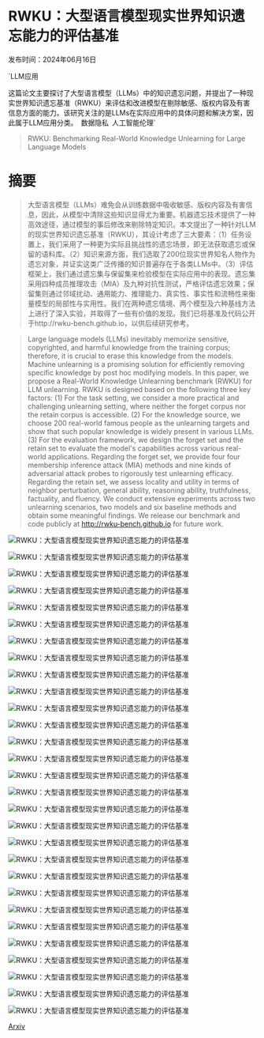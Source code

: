 # RWKU：大型语言模型现实世界知识遗忘能力的评估基准

发布时间：2024年06月16日

`LLM应用

这篇论文主要探讨了大型语言模型（LLMs）中的知识遗忘问题，并提出了一种现实世界知识遗忘基准（RWKU）来评估和改进模型在剔除敏感、版权内容及有害信息方面的能力。该研究关注的是LLMs在实际应用中的具体问题和解决方案，因此属于LLM应用分类。` `数据隐私` `人工智能伦理`

> RWKU: Benchmarking Real-World Knowledge Unlearning for Large Language Models

# 摘要

> 大型语言模型（LLMs）难免会从训练数据中吸收敏感、版权内容及有害信息，因此，从模型中清除这些知识显得尤为重要。机器遗忘技术提供了一种高效途径，通过模型的事后修改来剔除特定知识。本文提出了一种针对LLM的现实世界知识遗忘基准（RWKU），其设计考虑了三大要素：（1）任务设置上，我们采用了一种更为实际且挑战性的遗忘场景，即无法获取遗忘或保留的语料库。（2）知识来源方面，我们选取了200位现实世界知名人物作为遗忘对象，并证实这类广泛传播的知识普遍存在于各类LLMs中。（3）评估框架上，我们通过遗忘集与保留集来检验模型在实际应用中的表现。遗忘集采用四种成员推理攻击（MIA）及九种对抗性测试，严格评估遗忘效果；保留集则通过邻域扰动、通用能力、推理能力、真实性、事实性和流畅性来衡量模型的局部性与实用性。我们在两种遗忘情境、两个模型及六种基线方法上进行了深入实验，并取得了一些有价值的发现。我们已将基准及代码公开于http://rwku-bench.github.io，以供后续研究参考。

> Large language models (LLMs) inevitably memorize sensitive, copyrighted, and harmful knowledge from the training corpus; therefore, it is crucial to erase this knowledge from the models. Machine unlearning is a promising solution for efficiently removing specific knowledge by post hoc modifying models. In this paper, we propose a Real-World Knowledge Unlearning benchmark (RWKU) for LLM unlearning. RWKU is designed based on the following three key factors: (1) For the task setting, we consider a more practical and challenging unlearning setting, where neither the forget corpus nor the retain corpus is accessible. (2) For the knowledge source, we choose 200 real-world famous people as the unlearning targets and show that such popular knowledge is widely present in various LLMs. (3) For the evaluation framework, we design the forget set and the retain set to evaluate the model's capabilities across various real-world applications. Regarding the forget set, we provide four four membership inference attack (MIA) methods and nine kinds of adversarial attack probes to rigorously test unlearning efficacy. Regarding the retain set, we assess locality and utility in terms of neighbor perturbation, general ability, reasoning ability, truthfulness, factuality, and fluency. We conduct extensive experiments across two unlearning scenarios, two models and six baseline methods and obtain some meaningful findings. We release our benchmark and code publicly at http://rwku-bench.github.io for future work.

![RWKU：大型语言模型现实世界知识遗忘能力的评估基准](../../../paper_images/2406.10890/x1.png)

![RWKU：大型语言模型现实世界知识遗忘能力的评估基准](../../../paper_images/2406.10890/x2.png)

![RWKU：大型语言模型现实世界知识遗忘能力的评估基准](../../../paper_images/2406.10890/x3.png)

![RWKU：大型语言模型现实世界知识遗忘能力的评估基准](../../../paper_images/2406.10890/x4.png)

![RWKU：大型语言模型现实世界知识遗忘能力的评估基准](../../../paper_images/2406.10890/x5.png)

![RWKU：大型语言模型现实世界知识遗忘能力的评估基准](../../../paper_images/2406.10890/x6.png)

![RWKU：大型语言模型现实世界知识遗忘能力的评估基准](../../../paper_images/2406.10890/x7.png)

![RWKU：大型语言模型现实世界知识遗忘能力的评估基准](../../../paper_images/2406.10890/x8.png)

![RWKU：大型语言模型现实世界知识遗忘能力的评估基准](../../../paper_images/2406.10890/x9.png)

![RWKU：大型语言模型现实世界知识遗忘能力的评估基准](../../../paper_images/2406.10890/x10.png)

![RWKU：大型语言模型现实世界知识遗忘能力的评估基准](../../../paper_images/2406.10890/x11.png)

![RWKU：大型语言模型现实世界知识遗忘能力的评估基准](../../../paper_images/2406.10890/x12.png)

![RWKU：大型语言模型现实世界知识遗忘能力的评估基准](../../../paper_images/2406.10890/x13.png)

![RWKU：大型语言模型现实世界知识遗忘能力的评估基准](../../../paper_images/2406.10890/x14.png)

![RWKU：大型语言模型现实世界知识遗忘能力的评估基准](../../../paper_images/2406.10890/x15.png)

![RWKU：大型语言模型现实世界知识遗忘能力的评估基准](../../../paper_images/2406.10890/x16.png)

![RWKU：大型语言模型现实世界知识遗忘能力的评估基准](../../../paper_images/2406.10890/x17.png)

![RWKU：大型语言模型现实世界知识遗忘能力的评估基准](../../../paper_images/2406.10890/x18.png)

![RWKU：大型语言模型现实世界知识遗忘能力的评估基准](../../../paper_images/2406.10890/x19.png)

![RWKU：大型语言模型现实世界知识遗忘能力的评估基准](../../../paper_images/2406.10890/x20.png)

![RWKU：大型语言模型现实世界知识遗忘能力的评估基准](../../../paper_images/2406.10890/x21.png)

![RWKU：大型语言模型现实世界知识遗忘能力的评估基准](../../../paper_images/2406.10890/x22.png)

![RWKU：大型语言模型现实世界知识遗忘能力的评估基准](../../../paper_images/2406.10890/x23.png)

![RWKU：大型语言模型现实世界知识遗忘能力的评估基准](../../../paper_images/2406.10890/x24.png)

![RWKU：大型语言模型现实世界知识遗忘能力的评估基准](../../../paper_images/2406.10890/x25.png)

![RWKU：大型语言模型现实世界知识遗忘能力的评估基准](../../../paper_images/2406.10890/x26.png)

![RWKU：大型语言模型现实世界知识遗忘能力的评估基准](../../../paper_images/2406.10890/x27.png)

![RWKU：大型语言模型现实世界知识遗忘能力的评估基准](../../../paper_images/2406.10890/x28.png)

![RWKU：大型语言模型现实世界知识遗忘能力的评估基准](../../../paper_images/2406.10890/x29.png)

[Arxiv](https://arxiv.org/abs/2406.10890)
